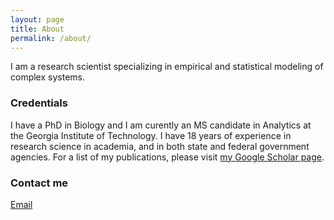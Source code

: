 ```yaml
---
layout: page
title: About
permalink: /about/
---
```


I am a research scientist specializing in empirical and statistical modeling of complex systems. 


### Credentials

I have a PhD in Biology and I am curently an MS candidate in Analytics at the Georgia Institute of Technology. I have 18 years of experience in research science in academia, and in both state and federal government agencies. For a list of my publications, please visit [my Google Scholar page](https://scholar.google.com/citations?hl=en&user=wfn0gRYAAAAJ). 


### Contact me

[Email](mailto:cwalte12@mix.wvu.edu)

